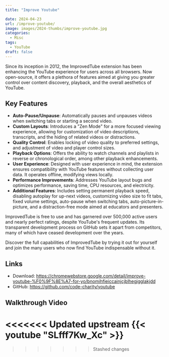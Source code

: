 ```yaml
---
title: "Improve Youtube"

date: 2024-04-23
url: /improve-youtube/
image: images/2024-thumbs/improve-youtube.jpg
categories:
  - Misc
tags:
  - YouTube
draft: false
---
```

Since its inception in 2012, the ImprovedTube extension has been enhancing the YouTube experience for users across all browsers. Now open-source, it offers a plethora of features aimed at giving you greater control over content discovery, playback, and the overall aesthetics of YouTube. <!--more-->

## Key Features

- **Auto-Pause/Unpause**: Automatically pauses and unpauses videos when switching tabs or starting a second video.
- **Custom Layouts**: Introduces a "Zen Mode" for a more focused viewing experience, allowing for customization of video descriptions, transcripts, and the hiding of related videos or distractions.
- **Quality Control**: Enables locking of video quality to preferred settings, and adjustment of video and player control sizes.
- **Playback Options**: Offers the ability to watch channels and playlists in reverse or chronological order, among other playback enhancements.
- **User Experience**: Designed with user experience in mind, the extension ensures compatibility with YouTube features without collecting user data. It operates offline, modifying views locally.
- **Performance Improvements**: Addresses YouTube layout bugs and optimizes performance, saving time, CPU resources, and electricity.
- **Additional Features**: Includes setting permanent playback speed, disabling autoplay for up-next videos, customizing video size to fit tabs, fixed volume settings, auto-pause when switching tabs, auto-picture-in-picture, and a distraction-free mode aimed at educators and presenters.

ImprovedTube is free to use and has garnered over 500,000 active users and nearly perfect ratings, despite YouTube's frequent updates. Its transparent development process on GitHub sets it apart from competitors, many of which have ceased development over the years.

Discover the full capabilities of ImprovedTube by trying it out for yourself and join the many users who now find YouTube indispensable without it.

## Links

- Download: <https://chromewebstore.google.com/detail/improve-youtube-%F0%9F%8E%A7-for-yo/bnomihfieiccainjcjblhegjgglakjdd>
- GitHub: <https://github.com/code-charity/youtube>

## Walkthrough Video

<<<<<<< Updated upstream
{{< youtube "SLfff7Kw_Xc" >}}
=======
>>>>>>> Stashed changes
